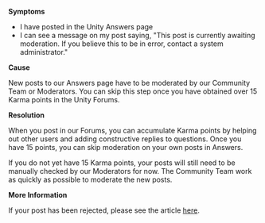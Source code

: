 
        

**Symptoms** 

*   I have posted in the Unity Answers page
*   I can see a message on my post saying, "This post is currently awaiting moderation. If you believe this to be in error, contact a system administrator."

**Cause** 

New posts to our Answers page have to be moderated by our Community Team or Moderators. You can skip this step once you have obtained over 15 Karma points in the Unity Forums.

**Resolution** 

When you post in our Forums, you can accumulate Karma points by helping out other users and adding constructive replies to questions. Once you have 15 points, you can skip moderation on your own posts in Answers.

If you do not yet have 15 Karma points, your posts will still need to be manually checked by our Moderators for now. The Community Team work as quickly as possible to moderate the new posts.

**More Information** 

If your post has been rejected, please see the article [here](/hc/en-us/articles/206081526-Why-has-my-post-in-the-Forums-been-rejected-).


      